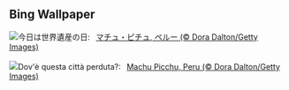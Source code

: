 ## Bing Wallpaper
![](https://www.bing.com/th?id=OHR.MPPUnesco_JA-JP8515266405_UHD.jpg&w=1000)今日は世界遺産の日:&nbsp;&ensp;[マチュ・ピチュ, ペルー (© Dora Dalton/Getty Images)](https://www.bing.com/th?id=OHR.MPPUnesco_JA-JP8515266405_UHD.jpg)
<br><br/>
![](https://www.bing.com/th?id=OHR.MPPUnesco_IT-IT3824162238_UHD.jpg&w=1000)Dov'è questa città perduta?:&nbsp;&ensp;[Machu Picchu, Peru (© Dora Dalton/Getty Images)](https://www.bing.com/th?id=OHR.MPPUnesco_IT-IT3824162238_UHD.jpg)
<br><br/>
